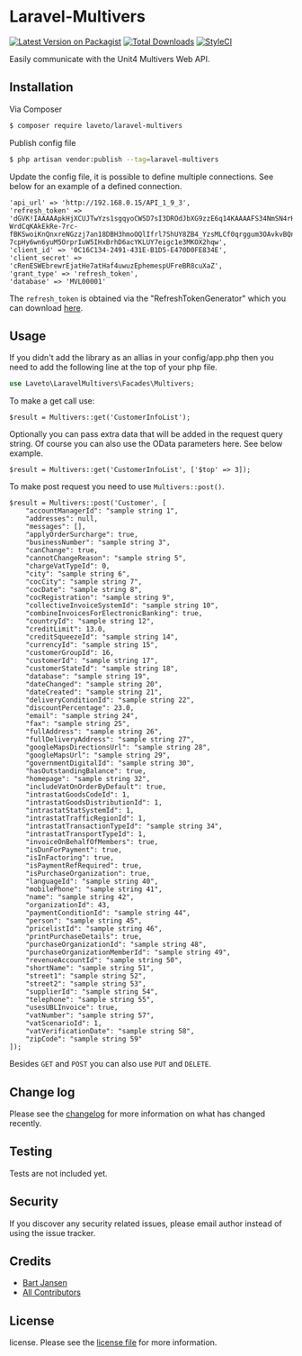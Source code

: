 # Laravel-Multivers

[![Latest Version on Packagist][ico-version]][link-packagist]
[![Total Downloads][ico-downloads]][link-downloads]
[![StyleCI][ico-styleci]][link-styleci]

Easily communicate with the Unit4 Multivers Web API.

## Installation

Via Composer

``` bash
$ composer require laveto/laravel-multivers
```

Publish config file

``` bash
$ php artisan vendor:publish --tag=laravel-multivers
```

Update the config file, it is possible to define multiple connections. See below for an example of a defined connection.

```
'api_url' => 'http://192.168.0.15/API_1_9_3',
'refresh_token' => 'dGVK!IAAAAApkHjXCUJTwYzs1sgqyoCW5D7sI3DROdJbXG9zzE6q14KAAAAFS34NmSN4rH0gUjgXsc-WrdCqKAkEkRe-7rc-fBKSwoiKnQnxreNGzzj7an18DBH3hmoOQlIfrl7ShUY8ZB4_YzsMLCf0qrggum3OAvkvBQnSuzOkcUR1xzTIGOmt1VmJs_NqbYqSLw6HAwKb4hGptxAaStfGhW2J6TJoa6350RMwIe3p6ISE7AGcPzeJMDaBBpkf6TK4BWfvzuVoVjA5Mfcr_5hxQTx8tqOMjzhsWkwnx2DfJY9IQg-7cpHy6wn6yuM5OrprIuW5IHxBrhD6acYKLUY7eigc1e3MKOX2hqw',
'client_id' => '0C16C134-2491-431E-B1D5-E470D0FE834E',
'client_secret' => 'cRenESWEbrewrEjatHe7atHaf4uwuzEphemespUFreBR8cuXaZ',
'grant_type' => 'refresh_token',
'database' => 'MVL00001'
```

The `refresh_token` is obtained via the "RefreshTokenGenerator" which you can download [here](https://laveto.nl/RefreshTokenGenerator.zip).

## Usage

If you didn't add the library as an allias in your config/app.php then you need to add the following line at the top of your php file.

``` php
use Laveto\LaravelMultivers\Facades\Multivers;
```

To make a get call use:
```
$result = Multivers::get('CustomerInfoList');
```

Optionally you can pass extra data that will be added in the request query string. Of course you can also use the OData parameters here. See below example.

```
$result = Multivers::get('CustomerInfoList', ['$top' => 3]);
```

To make post request you need to use `Multivers::post()`.

```
$result = Multivers::post('Customer', [
    "accountManagerId": "sample string 1",
    "addresses": null,
    "messages": [],
    "applyOrderSurcharge": true,
    "businessNumber": "sample string 3",
    "canChange": true,
    "cannotChangeReason": "sample string 5",
    "chargeVatTypeId": 0,
    "city": "sample string 6",
    "cocCity": "sample string 7",
    "cocDate": "sample string 8",
    "cocRegistration": "sample string 9",
    "collectiveInvoiceSystemId": "sample string 10",
    "combineInvoicesForElectronicBanking": true,
    "countryId": "sample string 12",
    "creditLimit": 13.0,
    "creditSqueezeId": "sample string 14",
    "currencyId": "sample string 15",
    "customerGroupId": 16,
    "customerId": "sample string 17",
    "customerStateId": "sample string 18",
    "database": "sample string 19",
    "dateChanged": "sample string 20",
    "dateCreated": "sample string 21",
    "deliveryConditionId": "sample string 22",
    "discountPercentage": 23.0,
    "email": "sample string 24",
    "fax": "sample string 25",
    "fullAddress": "sample string 26",
    "fullDeliveryAddress": "sample string 27",
    "googleMapsDirectionsUrl": "sample string 28",
    "googleMapsUrl": "sample string 29",
    "governmentDigitalId": "sample string 30",
    "hasOutstandingBalance": true,
    "homepage": "sample string 32",
    "includeVatOnOrderByDefault": true,
    "intrastatGoodsCodeId": 1,
    "intrastatGoodsDistributionId": 1,
    "intrastatStatSystemId": 1,
    "intrastatTrafficRegionId": 1,
    "intrastatTransactionTypeId": "sample string 34",
    "intrastatTransportTypeId": 1,
    "invoiceOnBehalfOfMembers": true,
    "isDunForPayment": true,
    "isInFactoring": true,
    "isPaymentRefRequired": true,
    "isPurchaseOrganization": true,
    "languageId": "sample string 40",
    "mobilePhone": "sample string 41",
    "name": "sample string 42",
    "organizationId": 43,
    "paymentConditionId": "sample string 44",
    "person": "sample string 45",
    "pricelistId": "sample string 46",
    "printPurchaseDetails": true,
    "purchaseOrganizationId": "sample string 48",
    "purchaseOrganizationMemberId": "sample string 49",
    "revenueAccountId": "sample string 50",
    "shortName": "sample string 51",
    "street1": "sample string 52",
    "street2": "sample string 53",
    "supplierId": "sample string 54",
    "telephone": "sample string 55",
    "usesUBLInvoice": true,
    "vatNumber": "sample string 57",
    "vatScenarioId": 1,
    "vatVerificationDate": "sample string 58",
    "zipCode": "sample string 59"
]);
```

Besides `GET` and `POST` you can also use `PUT` and `DELETE`.

## Change log

Please see the [changelog](changelog.md) for more information on what has changed recently.

## Testing

Tests are not included yet.


## Security

If you discover any security related issues, please  email author instead of using the issue tracker.

## Credits

- [Bart Jansen][link-author]
- [All Contributors][link-contributors]

## License

license. Please see the [license file](license.md) for more information.

[ico-version]: https://img.shields.io/packagist/v/laveto/laravel-multivers.svg?style=flat-square
[ico-downloads]: https://img.shields.io/packagist/dt/laveto/laravel-multivers.svg?style=flat-square
[ico-styleci]: https://github.styleci.io/repos/155196029/shield

[link-packagist]: https://packagist.org/packages/laveto/laravel-multivers
[link-downloads]: https://packagist.org/packages/laveto/laravel-multivers
[link-styleci]: https://github.styleci.io/repos/155196029
[link-author]: https://github.com/bartjansen1989
[link-contributors]: ../../contributors
